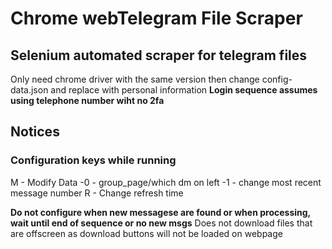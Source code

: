 # Chrome webTelegram File Scraper
## Selenium automated scraper for telegram files
Only need chrome driver with the same version then change config-data.json and replace with personal information
**Login sequence assumes using telephone number wiht no 2fa**

## Notices
### Configuration keys while running
M - Modify Data
-0 - group_page/which dm on left
-1 - change most recent message number
R - Change refresh time

**Do not configure when new messagese are found or when processing, wait until end of sequence or no new msgs**
Does not download files that are offscreen as download buttons will not be loaded on webpage
